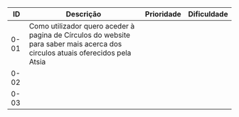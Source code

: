|   ID   | Descrição |   Prioridade   | Dificuldade |
|---     |----       |---	  |---	
|  0-01  |  Como utilizador quero aceder à pagina de Círculos do website para saber mais acerca dos circulos atuais oferecidos pela Atsia  |   |                 	             	
|  0-02 |            |   	           |            |	
|  0-03 |            |   	           |   	|

